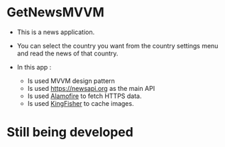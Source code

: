 # GetNewsMVVM

- This is a news application.
- You can select the country you want from the country settings menu and read the news of that country.
 
 
- In this app : 
  - Is used MVVM design pattern
  - Is used  https://newsapi.org as the main API
  - Is used [Alamofire](https://github.com/Alamofire/Alamofire) to fetch HTTPS data.
  - Is used [KingFisher](https://github.com/onevcat/Kingfisher) to cache images.

  
# Still being developed
